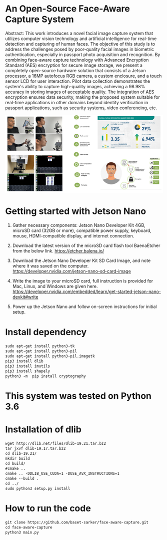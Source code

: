 # An Open-Source Face-Aware Capture System
Abstract: This work introduces a novel facial image capture system that utilizes computer vision technology and artificial intelligence for real-time detection and capturing of human faces. The objective of this study is to address the challenges posed by poor-quality facial images in biometric authentication, especially in passport photo acquisition and recognition. By combining face-aware capture technology with Advanced Encryption Standard (AES) encryption for secure image storage, we present a completely open-source hardware solution that consists of a Jetson processor, a 16MP autofocus RGB camera, a custom enclosure, and a touch sensor LCD for user interaction. Pilot data collection demonstrates the system's ability to capture high-quality images, achieving a 98.98% accuracy in storing images of acceptable quality. The integration of AES encryption ensures data security, making the proposed system suitable for real-time applications in other domains beyond identity verification in passport applications, such as security systems, video conferencing, etc.

![Alt text](asset/face_aware.png)

# Getting started with Jetson Nano 
1. Gather necessary components: Jetson Nano Developer Kit 4GB, microSD card (32GB or more), compatible power supply, keyboard, mouse, HDMI-compatible display, and internet connection.

2. Download the latest version of the microSD card flash tool BaenaEtcher from the below link.
https://etcher.balena.io/

3. Download the Jetson Nano Developer Kit SD Card Image, and note where it was saved on the computer.
https://developer.nvidia.com/jetson-nano-sd-card-image

4. Write the image to your microSD card, full instruction is provided for Mac, Linux, and Windows are given here.
https://developer.nvidia.com/embedded/learn/get-started-jetson-nano-devkit#write

5. Power up the Jetson Nano and follow on-screen instructions for initial setup.

# Install dependency
```console
sudo apt-get install python3-tk
sudo apt-get install python3-pil
sudo apt-get install python3-pil.imagetk
pip3 install dlib
pip3 install imutils
pip3 install shapely
python3 -m  pip install cryptography
```
# This system was tested on Python 3.6
# Installation of dlib
```console
wget http://dlib.net/files/dlib-19.21.tar.bz2
tar jxvf dlib-19.17.tar.bz2
cd dlib-19.21/
mkdir build
cd build/
#cmake ..
cmake .. -DDLIB_USE_CUDA=1 -DUSE_AVX_INSTRUCTIONS=1
cmake --build .
cd ../
sudo python3 setup.py install
```
# How to run the code
```console
git clone https://github.com/baset-sarker/face-aware-capture.git
cd face-aware-capture
python3 main.py
```



